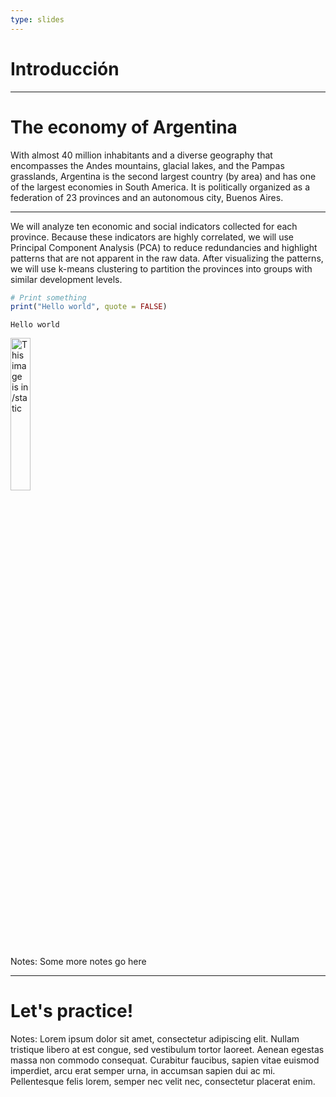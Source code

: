 ```yaml
---
type: slides
---
```


# Introducción


---

# The economy of Argentina

With almost 40 million inhabitants and a diverse geography that encompasses the Andes mountains, glacial lakes, and the Pampas grasslands, Argentina is the second largest country (by area) and has one of the largest economies in South America. It is politically organized as a federation of 23 provinces and an autonomous city, Buenos Aires.

---

We will analyze ten economic and social indicators collected for each province. Because these indicators are highly correlated, we will use Principal Component Analysis (PCA) to reduce redundancies and highlight patterns that are not apparent in the raw data. After visualizing the patterns, we will use k-means clustering to partition the provinces into groups with similar development levels.



```r
# Print something
print("Hello world", quote = FALSE)
```

```out
Hello world
```


<img src="Buenos_Aires_Puerto_Madero_19.jpg" alt="This image is in /static" width="25%">

Notes: Some more notes go here

---

# Let's practice!

Notes: Lorem ipsum dolor sit amet, consectetur adipiscing elit. Nullam tristique
libero at est congue, sed vestibulum tortor laoreet. Aenean egestas massa non
commodo consequat. Curabitur faucibus, sapien vitae euismod imperdiet, arcu erat
semper urna, in accumsan sapien dui ac mi. Pellentesque felis lorem, semper nec
velit nec, consectetur placerat enim.
